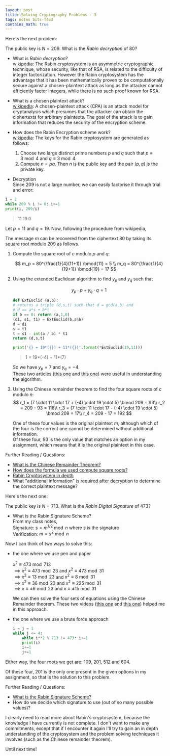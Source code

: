 ```yaml
---
layout: post
title: Solving Cryptography Problems - 3
tags: notes bits-f463
contains_math: true
---
```


Here's the next problem:

The public key is $N=209$. What is the _Rabin decryption_ of $80$?

- What is _Rabin decryption_?  
[wikipedia](https://en.wikipedia.org/wiki/Rabin_cryptosystem): The Rabin cryptosystem is an asymmetric cryptographic technique, whose security, like that of RSA, is related to the difficulty of integer factorization. However the Rabin cryptosystem has the advantage that it has been mathematically proven to be computationally secure against a chosen-plaintext attack as long as the attacker cannot efficiently factor integers, while there is no such proof known for RSA.

- What is a chosen plaintext attack?  
[wikipedia](https://en.wikipedia.org/wiki/Chosen-plaintext_attack): A chosen-plaintext attack (CPA) is an attack model for cryptanalysis which presumes that the attacker can obtain the ciphertexts for arbitrary plaintexts. The goal of the attack is to gain information that reduces the security of the encryption scheme. 

- How does the Rabin Encryption scheme work?  
[wikipedia](https://en.wikipedia.org/wiki/Rabin_cryptosystem#Encryption_Algorithm): The keys for the Rabin cryptosystem are generated as follows:  
    1. Choose two large distinct prime numbers $p$ and $q$ such that $p\equiv 3\bmod 4$ and $q\equiv 3\bmod 4$.
    1. Compute $n=pq$.
    Then $n$ is the public key and the pair $(p,q)$ is the private key. 
    
- Decryption  
Since 209 is not a large number, we can easily factorise it through trial and error:

```python
i = 2
while 209 % i != 0: i+=1
print(i, 209/i)
```
> 11 19.0

Let $p=11$ and $q=19$. Now, following the procedure from wikipedia,  

The message $m$ can be recovered from the ciphertext $80$ by taking its square root modulo $209$ as follows.

1. Compute the square root of $c$ modulo $p$ and $q$:  

    $$
    m_p = 80^{\frac{1}{4}(11+1)} \bmod{11} = 5 \\
    m_q = 80^{\frac{1}{4}(19+1)} \bmod{19} = 17
    $$

1. Using the extended Euclidean algorithm to find $y_p$ and $y_q$ such that 

    $$
    y_p \cdot p + y_q \cdot q = 1
    $$

    ```python 
    def ExtEuclid (a,b):
    # returns a triple (d,s,t) such that d = gcd(a,b) and
    # d == a*s + b*t
    if b == 0: return (a,1,0)
    (d1, s1, t1) = ExtEuclid(b,a%b)
    d = d1
    s = t1
    t = s1 - int(a / b) * t1
    return (d,s,t)

    print('{} = 19*({}) + 11*({})'.format(*ExtEuclid(19,11)))
    ```
    > 1 = 19*(-4) + 11*(7)

    So we have $y_p = 7$ and $y_q = -4$.  
    These two articles ([this one](https://brilliant.org/wiki/extended-euclidean-algorithm/) and [this one](https://www.csee.umbc.edu/~chang/cs203.s09/exteuclid.shtml)) were useful in understanding the algorithm.

1. Using the Chinese remainder theorem to find the four square roots of $c$ modulo $n$:
    $$
    r_1 = (7 \cdot 11 \cdot 17 + (-4) \cdot 19 \cdot 5) \bmod 209 = 93\\
    r_2 = 209 - 93 = 116\\
    r_3 = (7 \cdot 11 \cdot 17 - (-4) \cdot 19 \cdot 5) \bmod 209 = 17\\
    r_4 = 209 - 17 = 192 
    $$

    One of these four values is the original plaintext $m$, although which of the four is the correct one cannot be determined without additional information.  
    Of these four, $93$ is the only value that matches an option in my assignment, which means that it is the original plaintext in this case.

Further Reading / Questions:
- [What is the Chinese Remainder Theorem?](https://en.wikipedia.org/wiki/Chinese_remainder_theorem)
- [How does the formula we used compute square roots?](https://en.wikipedia.org/wiki/Rabin_cryptosystem#Computing_square_roots)
- [Rabin Cryptosystem in depth](https://www.math.auckland.ac.nz/~sgal018/crypto-book/ch24.pdf)
- What "additional information" is required after decryption to determine the correct plaintext message?

Here's the next one:

The public key is $N = 713$. What is the _Rabin Digital Signature_ of $473$?

- What is the Rabin Signature Scheme?  
From my class notes,  
Signature: $s = m^{1/2} \bmod n$ where $s$ is the signature  
Verification: $m = s^2 \bmod n$

Now I can think of two ways to solve this:

- the one where we use pen and paper

    $x^2 \equiv 473 \bmod 713$  
    $\implies x^2 \equiv 473 \bmod 23$ and $x^2 \equiv 473 \bmod 31$  
    $\implies x^2 \equiv 13 \bmod 23$ and $x^2 \equiv 8 \bmod 31$  
    $\implies x^2 \equiv 36 \bmod 23$ and $x^2 \equiv 225 \bmod 31$  
    $\implies x \equiv \pm 6 \bmod 23$ and $x \equiv \pm 15 \bmod 31$

    We can then solve the four sets of equations using the Chinese Remainder theorem.
    These two videos ([this one](https://www.youtube.com/watch?v=azGV8megnXY) and [this one](https://www.youtube.com/watch?v=zIFehsBHB8o)) helped me in this approach.

- the one where we use a brute force approach

    ```python
    i = j = 1
    while j <= 4:
        while i**2 % 713 != 473: i+=1
        print(i)
        i+=1
        j+=1
    ```

Either way, the four roots we get are: $109$, $201$, $512$ and $604$.

Of these four, $201$ is the only one present in the given options in my assignment, so that is the solution to this problem.

Further Reading / Questions:
- [What is the Rabin Signature Scheme?](http://x5.net/faqs/crypto/q37.html)
- How do we decide which signature to use (out of so many possible values)?

I clearly need to read more about Rabin's cryptosystem, because the knowledge I have currently is not complete. I don't want to make any commitments, except that if I encounter it again I'll try to gain an in depth understanding of the cryptosystem and the problem solving techniques it involves (such as the Chinese remainder theorem). 

Until next time!
